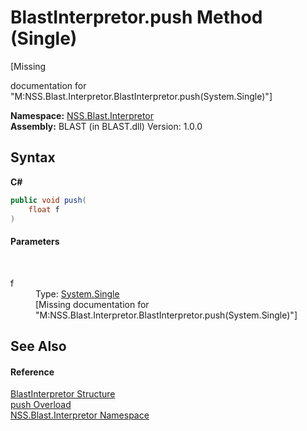 # BlastInterpretor.push Method (Single)
 

\[Missing <summary> documentation for "M:NSS.Blast.Interpretor.BlastInterpretor.push(System.Single)"\]

**Namespace:**&nbsp;<a href="N_NSS_Blast_Interpretor">NSS.Blast.Interpretor</a><br />**Assembly:**&nbsp;BLAST (in BLAST.dll) Version: 1.0.0

## Syntax

**C#**<br />
``` C#
public void push(
	float f
)
```


#### Parameters
&nbsp;<dl><dt>f</dt><dd>Type: <a href="https://docs.microsoft.com/dotnet/api/system.single" target="_blank" rel="noopener noreferrer">System.Single</a><br />\[Missing <param name="f"/> documentation for "M:NSS.Blast.Interpretor.BlastInterpretor.push(System.Single)"\]</dd></dl>

## See Also


#### Reference
<a href="T_NSS_Blast_Interpretor_BlastInterpretor">BlastInterpretor Structure</a><br /><a href="Overload_NSS_Blast_Interpretor_BlastInterpretor_push">push Overload</a><br /><a href="N_NSS_Blast_Interpretor">NSS.Blast.Interpretor Namespace</a><br />